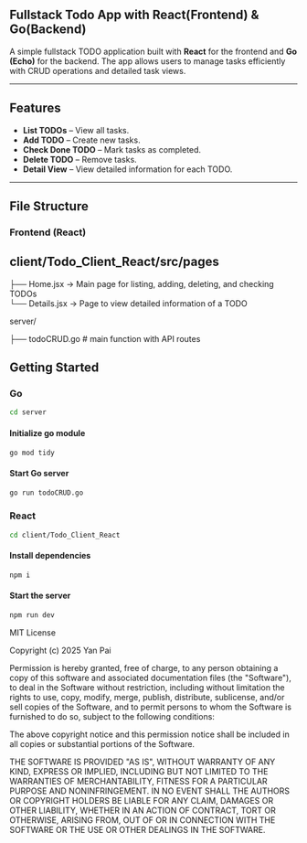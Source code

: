 ## Fullstack Todo App with React(Frontend) & Go(Backend)

A simple fullstack TODO application built with **React** for the frontend and **Go (Echo)** for the backend. The app allows users to manage tasks efficiently with CRUD operations and detailed task views.

---

## Features

- **List TODOs** – View all tasks.
- **Add TODO** – Create new tasks.
- **Check Done TODO** – Mark tasks as completed.
- **Delete TODO** – Remove tasks.
- **Detail View** – View detailed information for each TODO.

---

## File Structure

### Frontend (React)
client/Todo_Client_React/src/pages
---
├── Home.jsx       -> Main page for listing, adding, deleting, and checking TODOs <br>
└── Details.jsx    -> Page to view detailed information of a TODO

server/

├── todoCRUD.go # main function with API routes

## Getting Started

### Go
```bash
cd server
```

#### Initialize go module
```bash
go mod tidy
```

#### Start Go server
```bash
go run todoCRUD.go
```

### React
```bash
cd client/Todo_Client_React
```
#### Install dependencies
```bash
npm i
```
#### Start the server
```bash
npm run dev
```

MIT License

Copyright (c) 2025 Yan Pai

Permission is hereby granted, free of charge, to any person obtaining a copy
of this software and associated documentation files (the "Software"), to deal
in the Software without restriction, including without limitation the rights
to use, copy, modify, merge, publish, distribute, sublicense, and/or sell
copies of the Software, and to permit persons to whom the Software is
furnished to do so, subject to the following conditions:

The above copyright notice and this permission notice shall be included in all
copies or substantial portions of the Software.

THE SOFTWARE IS PROVIDED "AS IS", WITHOUT WARRANTY OF ANY KIND, EXPRESS OR
IMPLIED, INCLUDING BUT NOT LIMITED TO THE WARRANTIES OF MERCHANTABILITY,
FITNESS FOR A PARTICULAR PURPOSE AND NONINFRINGEMENT. IN NO EVENT SHALL THE
AUTHORS OR COPYRIGHT HOLDERS BE LIABLE FOR ANY CLAIM, DAMAGES OR OTHER
LIABILITY, WHETHER IN AN ACTION OF CONTRACT, TORT OR OTHERWISE, ARISING FROM,
OUT OF OR IN CONNECTION WITH THE SOFTWARE OR THE USE OR OTHER DEALINGS IN THE
SOFTWARE.
